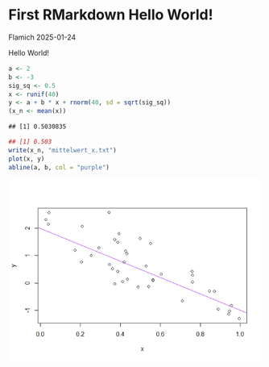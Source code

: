 First RMarkdown Hello World!
================
Flamich
2025-01-24

Hello World!

``` r
a <- 2
b <- -3
sig_sq <- 0.5
x <- runif(40)
y <- a + b * x + rnorm(40, sd = sqrt(sig_sq))
(x_n <- mean(x))
```

    ## [1] 0.5030835

``` r
## [1] 0.503
write(x_n, "mittelwert_x.txt")
plot(x, y)
abline(a, b, col = "purple")
```

![](first_rmarkdown_hello_world_files/figure-gfm/unnamed-chunk-1-1.png)<!-- -->
